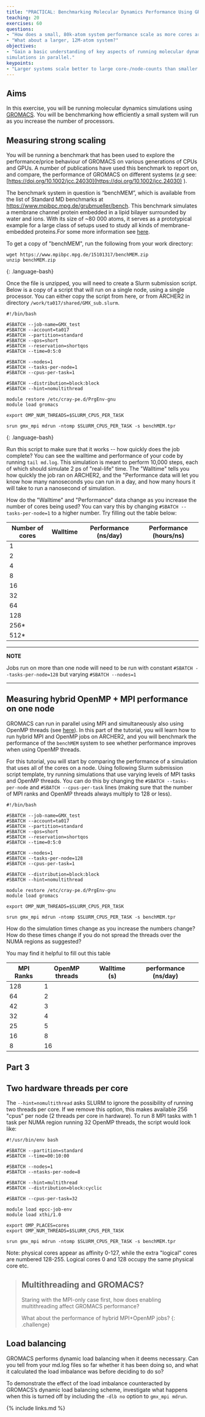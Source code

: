 ```yaml
---
title: "PRACTICAL: Benchmarking Molecular Dynamics Performance Using GROMACS 1"
teaching: 20
exercises: 60
questions:
- "How does a small, 80k-atom system performance scale as more cores are used?"
- "What about a larger, 12M-atom system?"
objectives:
- "Gain a basic understanding of key aspects of running molecular dynamics
simulations in parallel."
keypoints:
- "Larger systems scale better to large core-/node-counts than smaller systems."
---
```


## Aims

In this exercise, you will be running molecular dynamics simulations using
[GROMACS](https://manual.gromacs.org/). You will be benchmarking how
efficiently a small system will run as you increase the number of processors.

## Measuring strong scaling

You  will be running a benchmark that has been used to explore the
performance/price behaviour  of  GROMACS on various  generations of CPUs and
GPUs. A number of publications have used this benchmark to report on, and
compare, the performance of GROMACS on different systems (*e.g* see:
[https://doi.org/10.1002/jcc.24030](https://doi.org/10.1002/jcc.24030)
).

The  benchmark system in question is “benchMEM”, which is available from the
list of Standard MD benchmarks at https://www.mpibpc.mpg.de/grubmueller/bench.
This benchmark simulates a membrane channel protein embedded in a lipid
bilayer surrounded by water and ions. With its size of ~80 000 atoms, it
serves as a prototypical example for a large class of setups used to study all
kinds of membrane-embedded proteins.For some more information see
[here](https://www.mpibpc.mpg.de/16460085/bench.pdf).

To get a copy of "benchMEM", run the following from your work directory:

```
wget https://www.mpibpc.mpg.de/15101317/benchMEM.zip
unzip benchMEM.zip
```
{: .language-bash}

Once the file is unzipped, you will need to create a Slurm submission script.
Below is a copy of a script that will run on a single node, using a single
processor. You can either copy the script from here, or from ARCHER2 in
directory `/work/ta017/shared/GMX_sub.slurm`.

```
#!/bin/bash

#SBATCH --job-name=GMX_test
#SBATCH --account=ta017
#SBATCH --partition=standard
#SBATCH --qos=short
#SBATCH --reservation=shortqos
#SBATCH --time=0:5:0

#SBATCH --nodes=1
#SBATCH --tasks-per-node=1
#SBATCH --cpus-per-task=1

#SBATCH --distribution=block:block
#SBATCH --hint=nomultithread

module restore /etc/cray-pe.d/PrgEnv-gnu
module load gromacs

export OMP_NUM_THREADS=$SLURM_CPUS_PER_TASK

srun gmx_mpi mdrun -ntomp $SLURM_CPUS_PER_TASK -s benchMEM.tpr
```
{: .language-bash}

Run this script to make sure that it works -- how quickly does the job
complete? You can see the walltime and performance of your code by running
`tail md.log`. This simulation is meant to perform 10,000 steps, each of which
should simulate 2 ps of "real-life" time. The "Walltime" tells you how quickly
the job ran on ARCHER2, and the "Performance data will let you know how many
nanoseconds you can run in a day, and how many hours it will take to run a
nanosecond of simulation.

How do the "Walltime" and "Performance" data change as you increase the number
of cores being used? You can vary this by changing
`#SBATCH --tasks-per-node=1` to a higher number. Try filling out the table
 below:

 |Number of cores| Walltime | Performance (ns/day) | Performance (hours/ns) |
 |---------------|----------|----------------------|------------------------|
 |   1  | | | |
 |   2  | | | |
 |   4  | | | |
 |   8  | | | |
 |  16  | | | |
 |  32  | | | |
 |  64  | | | |
 | 128  | | | |
 | 256* | | | |
 | 512* | | | |

 ---
 **NOTE**

 Jobs run on more than one node will need to be run with constant
 `#SBATCH --tasks-per-node=128` but varying `#SBATCH --nodes=1`

 ---

## Measuring hybrid OpenMP + MPI performance on one node

GROMACS can  run  in  parallel using  MPI  and  simultaneously  also  using
OpenMP  threads (see [here](http://manual.gromacs.org/current/user-guide/mdrun-performance.html#multi-level-parallelization-mpi-and-openmp)).
In this part of the tutorial, you will learn how to run hybrid MPI and OpenMP
jobs on ARCHER2, and you will benchmark the performance of the `benchMEM`
system to see whether performance improves when using OpenMP threads.

For this tutorial, you will start by comparing the performance of a simulation
that uses all of the cores on a node. Using following Slurm submission script
template, try running simulations that use varying levels of MPI tasks and
OpenMP threads. You can do this by changing the `#SBATCH --tasks-per-node` and
`#SBATCH --cpus-per-task` lines (making sure that the number of MPI ranks and
OpenMP threads always multiply to 128 or less).

```
#!/bin/bash

#SBATCH --job-name=GMX_test
#SBATCH --account=ta017
#SBATCH --partition=standard
#SBATCH --qos=short
#SBATCH --reservation=shortqos
#SBATCH --time=0:5:0

#SBATCH --nodes=1
#SBATCH --tasks-per-node=128
#SBATCH --cpus-per-task=1

#SBATCH --distribution=block:block
#SBATCH --hint=nomultithread

module restore /etc/cray-pe.d/PrgEnv-gnu
module load gromacs

export OMP_NUM_THREADS=$SLURM_CPUS_PER_TASK

srun gmx_mpi mdrun -ntomp $SLURM_CPUS_PER_TASK -s benchMEM.tpr
```

How do the simulation times change as you increase the numbers change?
How do these times change if you do not spread the threads over the NUMA
regions as suggested?

You may find it helpful to fill out this table

| MPI Ranks | OpenMP threads | Walltime (s) | performance (ns/day) |
|-----------|----------------|--------------|----------------------|
|       128 |              1 | | |
|        64 |              2 | | |
|        42 |              3 | | |
|        32 |              4 | | |
|        25 |              5 | | |
|        16 |              8 | | |
|         8 |             16 | | |

## Part 3

## Two hardware threads per core

The `--hint=nomultithread` asks SLURM to ignore the possibility of running
two threads per core. If we remove this option, this makes available 256
"cpus" per node (2 threads per core in hardware). To run 8 MPI tasks with
1 task per NUMA region running 32 OpenMP threads, the script would look like:

```
#!/usr/bin/env bash

#SBATCH --partition=standard
#SBATCH --time=00:10:00

#SBATCH --nodes=1
#SBATCH --ntasks-per-node=8

#SBATCH --hint=multithread
#SBATCH --distribution=block:cyclic

#SBATCH --cpus-per-task=32

module load epcc-job-env
module load xthi/1.0

export OMP_PLACES=cores
export OMP_NUM_THREADS=$SLURM_CPUS_PER_TASK

srun gmx_mpi mdrun -ntomp $SLURM_CPUS_PER_TASK -s benchMEM.tpr
```
Note: physical cores appear as affinity 0-127, while the extra "logical"
cores are numbered 128-255. Logical cores 0 and 128 occupy the same physical
core etc.

> ## Multithreading and GROMACS?
>
> Staring with the MPI-only case first, how does enabling multithreading
> affect GROMACS performance?
>
> What about the performance of hybrid MPI+OpenMP jobs?
{: .challenge}

## Load balancing

GROMACS performs dynamic load balancing when it deems necessary. Can you tell
from your md.log files so far whether it has been doing so, and what it
calculated the load imbalance was before deciding to do so?

To demonstrate the effect of the load imbalance counteracted by GROMACS’s
dynamic load balancing scheme, investigate what happens when this is turned
off by including the `-dlb no` option to `gmx_mpi mdrun`.

{% include links.md %}
